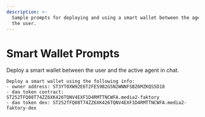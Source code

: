 ```yaml
---
description: >-
  Sample prompts for deploying and using a smart wallet between the agent and
  the user.
---
```


# Smart Wallet Prompts

Deploy a smart wallet between the user and the active agent in chat.

```
Deploy a smart wallet using the following info:
- owner address: ST3YT0XW92E6T2FE59B2G5N2WNNFSBZ6MZKQS5D18
- dao token contract: ST252TFQ08T74ZZ6XK426TQNV4EXF1D4RMTTNCWFA.media2-faktory
- dao token dex: ST252TFQ08T74ZZ6XK426TQNV4EXF1D4RMTTNCWFA.media2-faktory-dex
```


